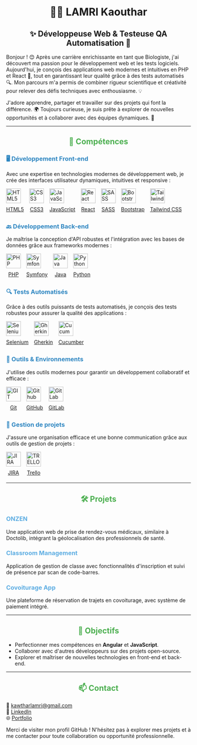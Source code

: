   <h1 style="text-align:center;">👩‍💻 LAMRI Kaouthar</h1>

<h2 style="text-align:center;">✨ Développeuse Web  & Testeuse QA Automatisation 🌟</h2>

<p>Bonjour ! 😊 Après une carrière enrichissante en tant que Biologiste, j'ai découvert ma passion pour le développement web et les tests logiciels. Aujourd'hui, je conçois des applications web modernes et intuitives en PHP et React 🚀, tout en garantissant leur qualité grâce à des tests automatisés 🔍. Mon parcours m'a permis de combiner rigueur scientifique et créativité pour relever des défis techniques avec enthousiasme. 💡</p>

<p>J'adore apprendre, partager et travailler sur des projets qui font la différence. 🌍 Toujours curieuse, je suis prête à explorer de nouvelles opportunités et à collaborer avec des équipes dynamiques. 🤝</p>


---

<h2 style="text-align: center; color: #4CAF50;">🚀 Compétences</h2>

<h3 style="color: #2E86C1;">🖥️ Développement Front-end</h3>
<p>Avec une expertise en technologies modernes de développement web, je crée des interfaces utilisateur dynamiques, intuitives et responsive :</p>
<ul style="list-style: none; padding: 0; display: flex; flex-wrap: wrap; gap: 15px;">
  <li>
    <a href="https://developer.mozilla.org/en-US/docs/Web/Guide/HTML/HTML5" target="_blank">
      <img src="https://upload.wikimedia.org/wikipedia/commons/8/80/HTML5_logo_resized.svg" alt="HTML5" height="40"/>
      <p style="text-align: center; margin: 5px 0;">HTML5</p>
    </a>
  </li>
  <li>
    <a href="https://developer.mozilla.org/en-US/docs/Web/CSS" target="_blank">
      <img src="https://upload.wikimedia.org/wikipedia/commons/6/62/CSS3_logo.svg" alt="CSS3" height="40"/>
      <p style="text-align: center; margin: 5px 0;">CSS3</p>
    </a>
  </li>
  <li>
    <a href="https://developer.mozilla.org/en-US/docs/Web/JavaScript" target="_blank">
      <img src="https://upload.wikimedia.org/wikipedia/commons/6/6a/JavaScript-logo.png" alt="JavaScript" height="40"/>
      <p style="text-align: center; margin: 5px 0;">JavaScript</p>
    </a>
  </li>
  <li>
    <a href="https://reactjs.org/" target="_blank">
      <img src="https://upload.wikimedia.org/wikipedia/commons/a/a7/React-icon.svg" alt="React" height="40"/>
      <p style="text-align: center; margin: 5px 0;">React</p>
    </a>
  </li>
  <li>
    <a href="https://sass-lang.com/" target="_blank">
      <img src="https://upload.wikimedia.org/wikipedia/commons/thumb/9/96/Sass_Logo_Color.svg/1024px-Sass_Logo_Color.svg.png" alt="SASS" height="40"/>
      <p style="text-align: center; margin: 5px 0;">SASS</p>
    </a>
  </li>
  <li>
    <a href="https://getbootstrap.com/" target="_blank">
      <img src="https://upload.wikimedia.org/wikipedia/commons/b/b2/Bootstrap_logo.svg" alt="Bootstrap" height="40"/>
      <p style="text-align: center; margin: 5px 0;">Bootstrap</p>
    </a>
  </li>
  <li>
    <a href="https://tailwindcss.com/" target="_blank">
      <img src="https://upload.wikimedia.org/wikipedia/commons/9/95/Tailwind_CSS_logo.svg" alt="TailwindCSS" height="40"/>
      <p style="text-align: center; margin: 5px 0;">Tailwind CSS</p>
    </a>
  </li>
</ul>

<h3 style="color: #2E86C1;">🔙 Développement Back-end</h3>
<p>Je maîtrise la conception d'API robustes et l'intégration avec les bases de données grâce aux frameworks modernes :</p>
<ul style="list-style: none; padding: 0; display: flex; flex-wrap: wrap; gap: 15px;">
  <li>
    <a href="https://www.php.net/" target="_blank">
      <img src="https://upload.wikimedia.org/wikipedia/commons/2/27/PHP-logo.svg" alt="PHP" height="40"/>
      <p style="text-align: center; margin: 5px 0;">PHP</p>
    </a>
  </li>
  <li>
    <a href="https://symfony.com/" target="_blank">
      <img src="https://upload.wikimedia.org/wikipedia/commons/6/60/Symfony2.svg" alt="Symfony" height="40"/>
      <p style="text-align: center; margin: 5px 0;">Symfony</p>
    </a>
  </li>
  <li>
    <a href="https://www.java.com/" target="_blank">
      <img src="https://upload.wikimedia.org/wikipedia/en/3/30/Java_programming_language_logo.svg" alt="Java" height="40"/>
      <p style="text-align: center; margin: 5px 0;">Java</p>
    </a>
  </li>
  <li>
    <a href="https://www.python.org/" target="_blank">
      <img src="https://upload.wikimedia.org/wikipedia/commons/c/c3/Python-logo-notext.svg" alt="Python" height="40"/>
      <p style="text-align: center; margin: 5px 0;">Python</p>
    </a>
  </li>
</ul>
<h3 style="color: #2E86C1;">🔍 Tests Automatisés</h3>
<p>Grâce à des outils puissants de tests automatisés, je conçois des tests robustes pour assurer la qualité des applications :</p>
<ul style="list-style: none; padding: 0; display: flex; flex-wrap: wrap; gap: 15px;">
  <li>
    <a href="https://www.selenium.dev/" target="_blank">
      <img src="https://upload.wikimedia.org/wikipedia/commons/d/d5/Selenium_Logo.png" alt="Selenium" height="40"/>
      <p style="text-align: center; margin: 5px 0;">Selenium</p>
    </a>
  </li>
  <li>
    <a href="https://cucumber.io/docs/gherkin/" target="_blank">
      <img src="https://cdn-icons-png.flaticon.com/512/3514/3514042.png" alt="Gherkin" height="40"/>
      <p style="text-align: center; margin: 5px 0;">Gherkin</p>
    </a>
  </li>
  <li>
    <a href="https://cucumber.io/" target="_blank">
      <img src="https://cdn-icons-png.flaticon.com/512/2496/2496681.png" alt="Cucumber" height="40"/>
      <p style="text-align: center; margin: 5px 0;">Cucumber</p>
    </a>
  </li>
</ul>
<h3 style="color: #2E86C1;">🔧 Outils & Environnements</h3>
<p>J'utilise des outils modernes pour garantir un développement collaboratif et efficace :</p>
<ul style="list-style: none; padding: 0; display: flex; flex-wrap: wrap; gap: 15px;">
  <li>
    <a href="https://git-scm.com/" target="_blank">
      <img src="https://upload.wikimedia.org/wikipedia/commons/3/3f/Git_icon.svg" alt="GIT" height="40"/>
      <p style="text-align: center; margin: 5px 0;">Git</p>
    </a>
  </li>
  <li>
    <a href="https://github.com/" target="_blank">
      <img src="https://upload.wikimedia.org/wikipedia/commons/9/95/Font_Awesome_5_brands_github.svg" alt="Github" height="40"/>
      <p style="text-align: center; margin: 5px 0;">GitHub</p>
    </a>
  </li>
  <li>
    <a href="https://about.gitlab.com/" target="_blank">
      <img src="https://upload.wikimedia.org/wikipedia/commons/3/35/GitLab_icon.svg" alt="GitLab" height="40"/>
      <p style="text-align: center; margin: 5px 0;">GitLab</p>
    </a>
  </li>
</ul>

<h3 style="color: #2E86C1;">📂 Gestion de projets</h3>
<p>J'assure une organisation efficace et une bonne communication grâce aux outils de gestion de projets :</p>
<ul style="list-style: none; padding: 0; display: flex; flex-wrap: wrap; gap: 15px;">
  <li>
    <a href="https://www.atlassian.com/software/jira" target="_blank">
      <img src="https://upload.wikimedia.org/wikipedia/commons/4/49/Jira_Software-blue.svg" alt="JIRA" height="40"/>
      <p style="text-align: center; margin: 5px 0;">JIRA</p>
    </a>
  </li>
  <li>
    <a href="https://trello.com/fr" target="_blank">
      <img src="https://upload.wikimedia.org/wikipedia/commons/7/7a/Trello-logo-blue.svg" alt="TRELLO" height="40"/>
      <p style="text-align: center; margin: 5px 0;">Trello</p>
    </a>
  </li>
</ul>

---

<h2 style="text-align: center; color: #4CAF50;">🛠️ Projets</h2>

<h3 style="color: #5DADE2;">ONZEN</h3>
<p>Une application web de prise de rendez-vous médicaux, similaire à Doctolib, intégrant la géolocalisation des professionnels de santé.</p>

<h3 style="color: #5DADE2;">Classroom Management</h3>
<p>Application de gestion de classe avec fonctionnalités d'inscription et suivi de présence par scan de code-barres.</p>

<h3 style="color: #5DADE2;">Covoiturage App</h3>
<p>Une plateforme de réservation de trajets en covoiturage, avec système de paiement intégré.</p>

---

<h2 style="text-align: center; color: #4CAF50;">🎯 Objectifs</h2>
<ul>
  <li>Perfectionner mes compétences en <strong>Angular</strong> et <strong>JavaScript</strong>.</li>
  <li>Collaborer avec d'autres développeurs sur des projets open-source.</li>
  <li>Explorer et maîtriser de nouvelles technologies en front-end et back-end.</li>
</ul>

---

<h2 style="text-align: center; color: #4CAF50;">📫 Contact</h2>
<p>
  📧 <a href="mailto:kawtharlamri@gmail.com">kawtharlamri@gmail.com</a><br/>
  💼 <a href="https://www.linkedin.com/in/kawthar-lamri-3792221b4/" target="_blank">LinkedIn</a><br/>
  🌐 <a href="https://katia1659.github.io/" target="_blank">Portfolio</a>
</p>

<p>Merci de visiter mon profil GitHub ! N'hésitez pas à explorer mes projets et à me contacter pour toute collaboration ou opportunité professionnelle.</p>
